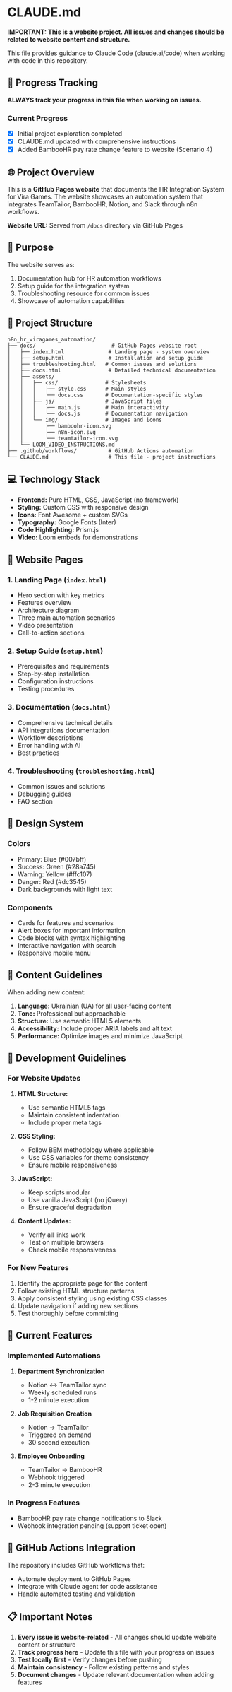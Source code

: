 # CLAUDE.md

**IMPORTANT: This is a website project. All issues and changes should be related to website content and structure.**

This file provides guidance to Claude Code (claude.ai/code) when working with code in this repository.

## 📝 Progress Tracking

**ALWAYS track your progress in this file when working on issues.**

### Current Progress
- [x] Initial project exploration completed
- [x] CLAUDE.md updated with comprehensive instructions
- [x] Added BambooHR pay rate change feature to website (Scenario 4)

## 🌐 Project Overview

This is a **GitHub Pages website** that documents the HR Integration System for Vira Games. The website showcases an automation system that integrates TeamTailor, BambooHR, Notion, and Slack through n8n workflows.

**Website URL:** Served from `/docs` directory via GitHub Pages

## 🎯 Purpose

The website serves as:
1. Documentation hub for HR automation workflows
2. Setup guide for the integration system
3. Troubleshooting resource for common issues
4. Showcase of automation capabilities

## 📁 Project Structure

```
n8n_hr_viragames_automation/
├── docs/                        # GitHub Pages website root
│   ├── index.html              # Landing page - system overview
│   ├── setup.html              # Installation and setup guide
│   ├── troubleshooting.html   # Common issues and solutions
│   ├── docs.html               # Detailed technical documentation
│   ├── assets/
│   │   ├── css/               # Stylesheets
│   │   │   ├── style.css      # Main styles
│   │   │   └── docs.css       # Documentation-specific styles
│   │   ├── js/                # JavaScript files
│   │   │   ├── main.js        # Main interactivity
│   │   │   └── docs.js        # Documentation navigation
│   │   └── img/               # Images and icons
│   │       ├── bamboohr-icon.svg
│   │       ├── n8n-icon.svg
│   │       └── teamtailor-icon.svg
│   └── LOOM_VIDEO_INSTRUCTIONS.md
├── .github/workflows/          # GitHub Actions automation
└── CLAUDE.md                   # This file - project instructions
```

## 💻 Technology Stack

- **Frontend:** Pure HTML, CSS, JavaScript (no framework)
- **Styling:** Custom CSS with responsive design
- **Icons:** Font Awesome + custom SVGs
- **Typography:** Google Fonts (Inter)
- **Code Highlighting:** Prism.js
- **Video:** Loom embeds for demonstrations

## 📄 Website Pages

### 1. Landing Page (`index.html`)
- Hero section with key metrics
- Features overview
- Architecture diagram
- Three main automation scenarios
- Video presentation
- Call-to-action sections

### 2. Setup Guide (`setup.html`)
- Prerequisites and requirements
- Step-by-step installation
- Configuration instructions
- Testing procedures

### 3. Documentation (`docs.html`)
- Comprehensive technical details
- API integrations documentation
- Workflow descriptions
- Error handling with AI
- Best practices

### 4. Troubleshooting (`troubleshooting.html`)
- Common issues and solutions
- Debugging guides
- FAQ section

## 🎨 Design System

### Colors
- Primary: Blue (#007bff)
- Success: Green (#28a745)
- Warning: Yellow (#ffc107)
- Danger: Red (#dc3545)
- Dark backgrounds with light text

### Components
- Cards for features and scenarios
- Alert boxes for important information
- Code blocks with syntax highlighting
- Interactive navigation with search
- Responsive mobile menu

## 📝 Content Guidelines

When adding new content:

1. **Language:** Ukrainian (UA) for all user-facing content
2. **Tone:** Professional but approachable
3. **Structure:** Use semantic HTML5 elements
4. **Accessibility:** Include proper ARIA labels and alt text
5. **Performance:** Optimize images and minimize JavaScript

## 🔧 Development Guidelines

### For Website Updates

1. **HTML Structure:**
   - Use semantic HTML5 tags
   - Maintain consistent indentation
   - Include proper meta tags

2. **CSS Styling:**
   - Follow BEM methodology where applicable
   - Use CSS variables for theme consistency
   - Ensure mobile responsiveness

3. **JavaScript:**
   - Keep scripts modular
   - Use vanilla JavaScript (no jQuery)
   - Ensure graceful degradation

4. **Content Updates:**
   - Verify all links work
   - Test on multiple browsers
   - Check mobile responsiveness

### For New Features

1. Identify the appropriate page for the content
2. Follow existing HTML structure patterns
3. Apply consistent styling using existing CSS classes
4. Update navigation if adding new sections
5. Test thoroughly before committing

## 🚀 Current Features

### Implemented Automations

1. **Department Synchronization**
   - Notion ↔ TeamTailor sync
   - Weekly scheduled runs
   - 1-2 minute execution

2. **Job Requisition Creation**
   - Notion → TeamTailor
   - Triggered on demand
   - 30 second execution

3. **Employee Onboarding**
   - TeamTailor → BambooHR
   - Webhook triggered
   - 2-3 minute execution

### In Progress Features

- BambooHR pay rate change notifications to Slack
- Webhook integration pending (support ticket open)

## 🔄 GitHub Actions Integration

The repository includes GitHub workflows that:
- Automate deployment to GitHub Pages
- Integrate with Claude agent for code assistance
- Handle automated testing and validation

## 📋 Important Notes

1. **Every issue is website-related** - All changes should update website content or structure
2. **Track progress here** - Update this file with your progress on issues
3. **Test locally first** - Verify changes before pushing
4. **Maintain consistency** - Follow existing patterns and styles
5. **Document changes** - Update relevant documentation when adding features
